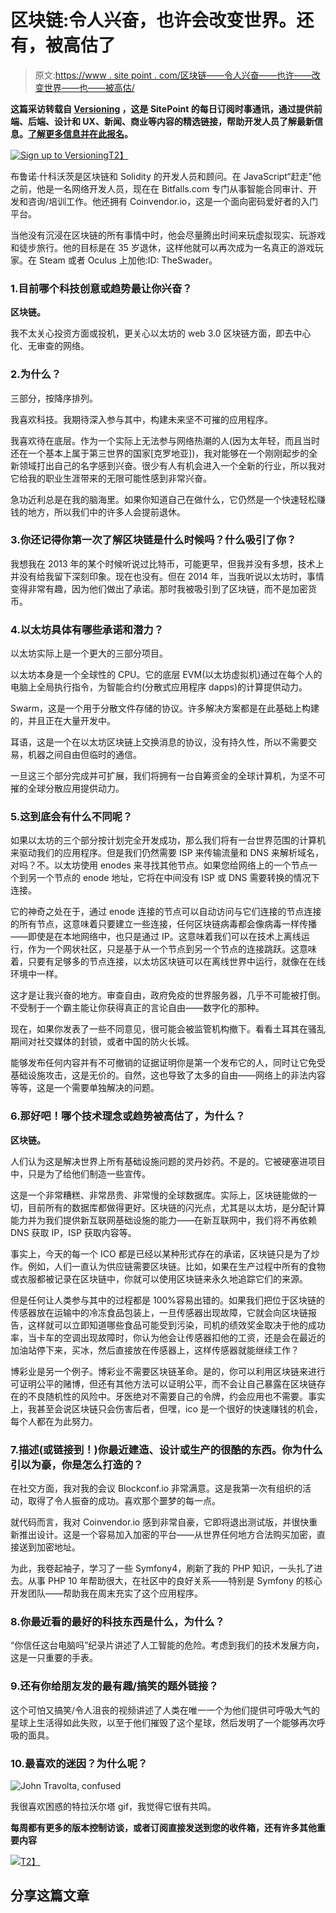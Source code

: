 # 区块链:令人兴奋，也许会改变世界。还有，被高估了

> 原文:[https://www . site point . com/区块链——令人兴奋——也许——改变世界——也——被高估/](https://www.sitepoint.com/blockchain-exciting-maybe-world-changing-also-overrated/)

**这篇采访转载自 [Versioning](https://versioning.substack.com/membership#about) ，这是 SitePoint 的每日订阅时事通讯，通过提供前端、后端、设计和 UX、新闻、商业等内容的精选链接，帮助开发人员了解最新信息。[了解更多信息并在此报名](https://versioning.substack.com/membership#about)。**

[![Sign up to Versioning](../Images/8f417e4772d8b2dab04d6a19ebdba6e2.png)T2】](https://versioning.substack.com/membership#about)

布鲁诺·什科沃茨是区块链和 Solidity 的开发人员和顾问。在 JavaScript“赶走”他之前，他是一名网络开发人员，现在在 Bitfalls.com 专门从事智能合同审计、开发和咨询/培训工作。他还拥有 Coinvendor.io，这是一个面向密码爱好者的入门平台。

当他没有沉浸在区块链的所有事情中时，他会尽量腾出时间来玩虚拟现实、玩游戏和徒步旅行。他的目标是在 35 岁退休，这样他就可以再次成为一名真正的游戏玩家。在 Steam 或者 Oculus 上加他:ID: TheSwader。

### 1.目前哪个科技创意或趋势最让你兴奋？

**区块链。**

我不太关心投资方面或投机，更关心以太坊的 web 3.0 区块链方面，即去中心化、无审查的网络。

### 2.为什么？

三部分，按降序排列。

我喜欢科技。我期待深入参与其中，构建未来坚不可摧的应用程序。

我喜欢待在底层。作为一个实际上无法参与网络热潮的人(因为太年轻，而且当时还在一个基本上属于第三世界的国家[克罗地亚])，我对能够在一个刚刚起步的全新领域打出自己的名字感到兴奋。很少有人有机会进入一个全新的行业，所以我对它给我的职业生涯带来的无限可能性感到非常兴奋。

急功近利总是在我的脑海里。如果你知道自己在做什么，它仍然是一个快速轻松赚钱的地方，所以我们中的许多人会提前退休。

### 3.你还记得你第一次了解区块链是什么时候吗？什么吸引了你？

我想我在 2013 年的某个时候听说过比特币，可能更早，但我并没有多想，技术上并没有给我留下深刻印象。现在也没有。但在 2014 年，当我听说以太坊时，事情变得非常有趣，因为他们做出了承诺。那时我被吸引到了区块链，而不是加密货币。

### 4.以太坊具体有哪些承诺和潜力？

以太坊实际上是一个更大的三部分项目。

以太坊本身是一个全球性的 CPU。它的底层 EVM(以太坊虚拟机)通过在每个人的电脑上全局执行指令，为智能合约(分散式应用程序 dapps)的计算提供动力。

Swarm，这是一个用于分散文件存储的协议。许多解决方案都是在此基础上构建的，并且正在大量开发中。

耳语，这是一个在以太坊区块链上交换消息的协议，没有持久性，所以不需要交易，机器之间自由但临时的通信。

一旦这三个部分完成并可扩展，我们将拥有一台自筹资金的全球计算机，为坚不可摧的全球分散应用提供动力。

### 5.这到底会有什么不同呢？

如果以太坊的三个部分按计划完全开发成功，那么我们将有一台世界范围的计算机来驱动我们的应用程序。但是我们仍然需要 ISP 来传输流量和 DNS 来解析域名，对吗？不。以太坊使用 enodes 来寻找其他节点。如果您给网络上的一个节点一个到另一个节点的 enode 地址，它将在中间没有 ISP 或 DNS 需要转换的情况下连接。

它的神奇之处在于，通过 enode 连接的节点可以自动访问与它们连接的节点连接的所有节点，这意味着只要建立一些连接，任何区块链病毒都会像病毒一样传播——即使是在本地网络中，也只是通过 IP。这意味着我们可以在技术上离线运行，作为一个网状社区，只是基于从一个节点到另一个节点的连接跳跃。这意味着，只要有足够多的节点连接，以太坊区块链可以在离线世界中运行，就像在在线环境中一样。

这才是让我兴奋的地方。审查自由，政府免疫的世界服务器，几乎不可能被打倒。不受制于一个霸主能让你获得真正的言论自由——数字化的那种。

现在，如果你发表了一些不同意见，很可能会被监管机构撤下。看看土耳其在骚乱期间对社交媒体的封锁，或者中国的防火长城。

能够发布任何内容并有不可撤销的证据证明你是第一个发布它的人，同时让它免受基础设施攻击，这是无价的。自然，这也导致了太多的自由——网络上的非法内容等等，这是一个需要单独解决的问题。

### 6.那好吧！哪个技术理念或趋势被高估了，为什么？

**区块链。**

人们认为这是解决世界上所有基础设施问题的灵丹妙药。不是的。它被硬塞进项目中，只是为了给他们制造一些宣传。

这是一个非常糟糕、非常昂贵、非常慢的全球数据库。实际上，区块链能做的一切，目前所有的数据库都做得更好。区块链的闪光点，尤其是以太坊，是分配计算能力并为我们提供新互联网基础设施的能力——在新互联网中，我们将不再依赖 DNS 获取 IP，ISP 获取内容等。

事实上，今天的每一个 ICO 都是已经以某种形式存在的承诺，区块链只是为了炒作。例如，人们一直认为供应链需要区块链。比如，如果在生产过程中所有的食物或衣服都被记录在区块链中，你就可以使用区块链来永久地追踪它们的来源。

但是任何让人类参与其中的过程都是 100%容易出错的。如果我们把位于区块链的传感器放在运输中的冷冻食品包装上，一旦传感器出现故障，它就会向区块链报告，这样就可以立即知道哪些食品可能受到污染，司机的绩效奖金取决于他的成功率，当卡车的空调出现故障时，你认为他会让传感器扣他的工资，还是会在最近的加油站停下来，买冰，然后直接放在传感器上，这样传感器就能继续工作？

博彩业是另一个例子。博彩业不需要区块链革命。是的，你可以利用区块链来进行可证明公平的赌博，但还有其他方法可以证明公平，而不会让自己暴露在区块链存在的不良随机性的风险中。牙医绝对不需要自己的令牌，约会应用也不需要。事实上，我甚至会说区块链只会伤害后者，但嘿，ico 是一个很好的快速赚钱的机会，每个人都在为此努力。

### 7.描述(或链接到！)你最近建造、设计或生产的很酷的东西。你为什么引以为豪，你是怎么打造的？

在社交方面，我对我的会议 Blockconf.io 非常满意。这是我第一次有组织的活动，取得了令人振奋的成功。喜欢那个噩梦的每一点。

就代码而言，我对 Coinvendor.io 感到非常自豪，它即将退出测试版，并很快重新推出设计。这是一个容易加入加密的平台——从世界任何地方合法购买加密，直接送到加密地址。

为此，我卷起袖子，学习了一些 Symfony4，刷新了我的 PHP 知识，一头扎了进去。从事 PHP 10 年帮助很大，在社区中的良好关系——特别是 Symfony 的核心开发团队——帮助我在周末充实了这个应用程序。

### 8.你最近看的最好的科技东西是什么，为什么？

“你信任这台电脑吗”纪录片讲述了人工智能的危险。考虑到我们的技术发展方向，这是一只重要的手表。

### 9.还有你给朋友发的最有趣/搞笑的题外链接？

这个可怕又搞笑/令人沮丧的视频讲述了人类在唯一一个为他们提供可呼吸大气的星球上生活得如此失败，以至于他们摧毁了这个星球，然后发明了一个能够再次呼吸的面具。

### 10.最喜欢的迷因？为什么呢？

![John Travolta, confused](../Images/00448e05dea7da6f54640f594a84e24c.png)

我很喜欢困惑的特拉沃尔塔 gif，我觉得它很有共鸣。

**每周都有更多的版本控制访谈，或者订阅直接发送到您的收件箱，还有许多其他重要内容**

[![](../Images/f33abb8607769823228e69f0470933b9.png)T2】](https://versioning.substack.com/membership#about)

## 分享这篇文章